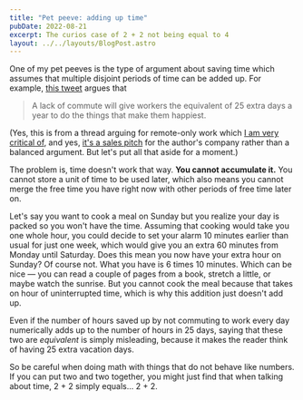 ```yaml
---
title: "Pet peeve: adding up time"
pubDate: 2022-08-21
excerpt: The curios case of 2 + 2 not being equal to 4
layout: ../../layouts/BlogPost.astro
---
```


One of my pet peeves is the type of argument about saving time
which assumes that multiple disjoint periods of time can be added up.
For example, [this tweet](https://twitter.com/chris_herd/status/1560614972300066816) argues that

> A lack of commute will give workers the equivalent of 25 extra days a year to do the things that make them happiest.

(Yes, this is from a thread arguing for remote-only work
which [I am very critical of](https://namingthings.tech/blog/good-for-you),
and yes, [it's a sales pitch](https://twitter.com/GergelyOrosz/status/1560969553802366977) for the author's company
rather than a balanced argument.
But let's put all that aside for a moment.)

The problem is, time doesn't work that way.
**You cannot accumulate it.**
You cannot store a unit of time to be used later,
which also means you cannot merge the free time you have right now
with other periods of free time later on.

Let's say you want to cook a meal on Sunday
but you realize your day is packed so you won't have the time.
Assuming that cooking would take you one whole hour,
you could decide to set your alarm 10 minutes earlier than usual for just one week,
which would give you an extra 60 minutes from Monday until Saturday.
Does this mean you now have your extra hour on Sunday? Of course not.
What you have is 6 times 10 minutes.
Which can be nice &mdash; you can read a couple of pages from a book,
stretch a little, or maybe watch the sunrise.
But you cannot cook the meal because that takes on hour of uninterrupted time,
which is why this addition just doesn't add up.

Even if the number of hours saved up by not commuting to work every day
numerically adds up to the number of hours in 25 days,
saying that these two are _equivalent_ is simply misleading,
because it makes the reader think of having 25 extra vacation days.

So be careful when doing math with things that do not behave like numbers.
If you can put two and two together,
you might just find that when talking about time,
2 + 2 simply equals... 2 + 2.
